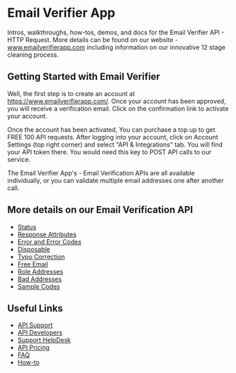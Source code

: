 Email Verifier App
=========
Intros, walkthroughs, how-tos, demos, and docs for the Email Verifier API - HTTP Request. More details can be found on our website - www.emailverifierapp.com including information on our innovative 12 stage cleaning process. 

Getting Started with Email Verifier
--------------------------------
Well, the first step is to create an account at https://www.emailverifierapp.com/. Once your account has been approved, you will receive a verification email. Click on the confirmation link to activate your account.

Once the account has been activated, You can purchase a top up to get FREE 100 API requests. After logging into your account, click on Account Settings (top right corner) and select "API & Integrations" tab. You will find your API token there. You would need this key to POST API calls to our service.

The Email Verifier App's - Email Verification APIs are all available individually, or you can validate multiple email addresses one after another call. 

More details on our Email Verification API
-------------

* [Status](https://www.emailverifierapp.com/email-verification-api-for-developers/status/)
* [Response Attributes](https://www.emailverifierapp.com/email-verification-api-for-developers/response-attributes/)
* [Error and Error Codes](https://www.emailverifierapp.com/email-verification-api-for-developers/error-error-codes/)
* [Disposable](https://www.emailverifierapp.com/email-verification-api-for-developers/disposable/)
* [Typo Correction](https://www.emailverifierapp.com/email-verification-api-for-developers/typo-correction/)
* [Free Email](https://www.emailverifierapp.com/email-verification-api-for-developers/free-email-address/)
* [Role Addresses](https://www.emailverifierapp.com/email-verification-api-for-developers/role-addresses/)
* [Bad Addresses](https://www.emailverifierapp.com/email-verification-api-for-developers/bad-addresses/)
* [Sample Codes](https://www.emailverifierapp.com/email-verification-api-for-developers/sample-codes/)


Useful Links
-------------

* [API Support](https://support.emailverifierapp.com/articles/api)
* [API Developers](https://www.emailverifierapp.com/email-verification-api-for-developers/)
* [Support HelpDesk](https://support.emailverifierapp.com/contact)
* [API Pricing](https://www.emailverifierapp.com/email-verification-pricing/)
* [FAQ](https://support.emailverifierapp.com/articles/frequently-asked-questions)
* [How-to](https://support.emailverifierapp.com/articles/how-to)
